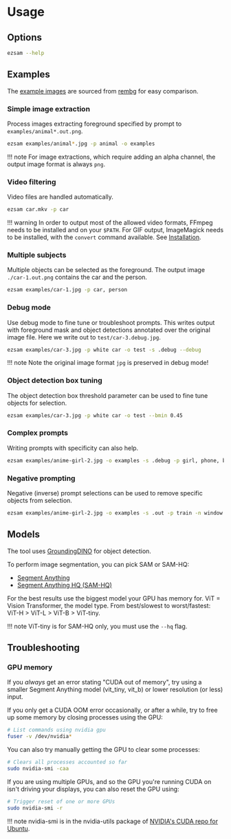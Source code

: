 # Usage

## Options

```bash
ezsam --help
```

## Examples

The [example images](https://github.com/ae9is/ezsam/tree/main/packages/app/examples) are sourced from [rembg](https://github.com/danielgatis/rembg/tree/main/examples) for easy comparison.

### Simple image extraction
Process images extracting foreground specified by prompt to `examples/animal*.out.png`.

```bash
ezsam examples/animal*.jpg -p animal -o examples
```

!!! note
    For image extractions, which require adding an alpha channel, the output image format is always `png`.

### Video filtering
Video files are handled automatically.

```bash
ezsam car.mkv -p car
```

!!! warning
    In order to output most of the allowed video formats, FFmpeg needs to be installed and on your `$PATH`. For GIF output, ImageMagick needs to be installed, with the `convert` command available. See [Installation](install.md).

### Multiple subjects
Multiple objects can be selected as the foreground. The output image `./car-1.out.png` contains the car and the person.

```bash
ezsam examples/car-1.jpg -p car, person
```

### Debug mode
Use debug mode to fine tune or troubleshoot prompts. This writes output with foreground mask and object detections
annotated over the original image file. Here we write out to `test/car-3.debug.jpg`.


```bash
ezsam examples/car-3.jpg -p white car -o test -s .debug --debug
```

!!! note
    Note the original image format `jpg` is preserved in debug mode!

### Object detection box tuning
The object detection box threshold parameter can be used to fine tune objects for selection.

```bash
ezsam examples/car-3.jpg -p white car -o test --bmin 0.45
```

### Complex prompts
Writing prompts with specificity can also help.

```bash
ezsam examples/anime-girl-2.jpg -o examples -s .debug -p girl, phone, bag, railway crossing sign post --debug
```

### Negative prompting
Negative (inverse) prompt selections can be used to remove specific objects from selection.

```bash
ezsam examples/anime-girl-2.jpg -o examples -s .out -p train -n window
```

## Models

The tool uses [GroundingDINO](https://github.com/IDEA-Research/GroundingDINO) for object detection.

To perform image segmentation, you can pick SAM or SAM-HQ:

* [Segment Anything](https://github.com/facebookresearch/segment-anything) 
* [Segment Anything HQ (SAM-HQ)](https://github.com/SysCV/SAM-HQ)

For the best results use the biggest model your GPU has memory for. ViT = Vision Transformer, the model type. From best/slowest to worst/fastest: ViT-H > ViT-L > ViT-B > ViT-tiny.

!!! note
    ViT-tiny is for SAM-HQ only, you must use the `--hq` flag.

## Troubleshooting

### GPU memory

If you *always* get an error stating "CUDA out of memory", try using a smaller Segment Anything model (vit_tiny, vit_b) or lower resolution (or less) input.

If you only get a CUDA OOM error occasionally, or after a while, try to free up some memory by closing processes using the GPU:
```bash
# List commands using nvidia gpu
fuser -v /dev/nvidia*
```

You can also try manually getting the GPU to clear some processes:
```bash
# Clears all processes accounted so far
sudo nvidia-smi -caa
```

If you are using multiple GPUs, and so the GPU you're running CUDA on isn't driving your displays, you can also reset the GPU using:
```bash
# Trigger reset of one or more GPUs
sudo nvidia-smi -r
```

!!! note
    nvidia-smi is in the nvidia-utils package of [NVIDIA's CUDA repo for Ubuntu](https://developer.nvidia.com/cuda-downloads?target_os=Linux&target_arch=x86_64&Distribution=Ubuntu&target_version=22.04&target_type=deb_network).

###
